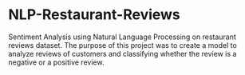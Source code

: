 # NLP-Restaurant-Reviews

Sentiment Analysis using Natural Language Processing on restaurant reviews dataset. The purpose of this project was to create a model to analyze reviews of customers and classifying whether the review is a negative or a positive review. 
